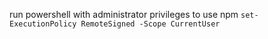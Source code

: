 run powershell with administrator privileges to use npm
`set-ExecutionPolicy RemoteSigned -Scope CurrentUser`